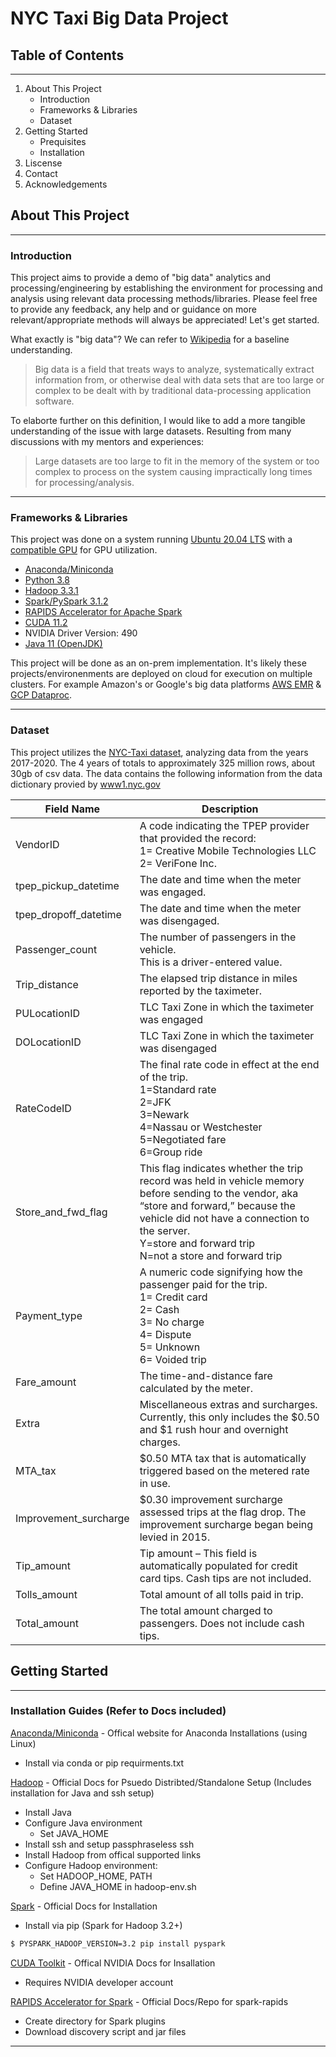 # NYC Taxi Big Data Project

## Table of Contents
---
1. About This Project
   - Introduction
   - Frameworks & Libraries
   - Dataset
2. Getting Started
   - Prequisites
   - Installation
3. Liscense
4. Contact
5. Acknowledgements

## About This Project
---
### Introduction

This project aims to provide a demo of "big data" analytics and processing/engineering by establishing the environment for processing and analysis using relevant data processing methods/libraries. Please feel free to provide any feedback, any help and or guidance on more relevant/appropriate methods will always be appreciated! Let's get started.

What exactly is "big data"? We can refer to [Wikipedia](https://en.wikipedia.org/wiki/Big_data) for a baseline understanding.

>Big data is a field that treats ways to analyze, systematically extract information from, or otherwise deal with data sets that are too large or complex to be dealt with by traditional data-processing application software.

To elaborte further on this definition, I would like to add a more tangible understanding of the issue with large datasets. Resulting from many discussions with my mentors and experiences:

>Large datasets are too large to fit in the memory of the system or too complex to process on the system causing impractically long times for processing/analysis. 
---
### Frameworks & Libraries
This project was done on a system running [Ubuntu 20.04 LTS](https://ubuntu.com/download/desktop) with a [compatible GPU](https://developer.nvidia.com/cuda-gpus) for GPU utilization.
 - [Anaconda/Miniconda](https://www.anaconda.com/) 
 - [Python 3.8](https://www.python.org/) 
 - [Hadoop 3.3.1](https://hadoop.apache.org/)
 - [Spark/PySpark 3.1.2](https://spark.apache.org/)
 - [RAPIDS Accelerator for Apache Spark](https://nvidia.github.io/spark-rapids/)
 - [CUDA 11.2](https://docs.nvidia.com/cuda/cuda-installation-guide-linux/index.html)
 - NVIDIA Driver Version: 490
 - [Java 11 (OpenJDK)](https://openjdk.java.net/)

This project will be done as an on-prem implementation. It's likely these projects/environenments are deployed on cloud for execution on multiple clusters. For example Amazon's or Google's big data platforms [AWS EMR](https://aws.amazon.com/emr/) & [GCP Dataproc](https://cloud.google.com/dataproc).

---
### Dataset
This project utilizes the [NYC-Taxi dataset](https://www1.nyc.gov/site/tlc/about/tlc-trip-record-data.page), analyzing data from the years 2017-2020. The 4 years of totals to approximately 325 million rows, about 30gb of csv data. The data contains the following information from the data dictionary provied by [www1.nyc.gov](https://www1.nyc.gov/assets/tlc/downloads/pdf/data_dictionary_trip_records_yellow.pdf)

| Field Name          | Description |
| --------------------| ----------- |
| VendorID            |A code indicating the TPEP provider that provided the record:<br />1= Creative Mobile Technologies LLC<br /> 2= VeriFone Inc.| 
|tpep_pickup_datetime |The date and time when the meter was engaged. |  
|tpep_dropoff_datetime|The date and time when the meter was disengaged. |
|Passenger_count      |The number of passengers in the vehicle.<br/>This is a driver-entered value.|
|Trip_distance        |The elapsed trip distance in miles reported by the taximeter.|
|PULocationID         |TLC Taxi Zone in which the taximeter was engaged |
|DOLocationID         |TLC Taxi Zone in which the taximeter was disengaged |
|RateCodeID           |The final rate code in effect at the end of the trip. <br />1=Standard rate <br />2=JFK <br />3=Newark <br />4=Nassau or Westchester <br />5=Negotiated fare <br />6=Group ride |
|Store_and_fwd_flag   |This flag indicates whether the trip record was held in vehicle memory before sending to the vendor, aka “store and forward,” because the vehicle did not have a connection to the server. <br />Y=store and forward trip<br />N=not a store and forward trip| 
|Payment_type         |A numeric code signifying how the passenger paid for the trip. <br />1= Credit card <br />2= Cash <br />3= No charge <br />4= Dispute <br />5= Unknown <br />6= Voided trip |
|Fare_amount          |The time-and-distance fare calculated by the meter.| 
|Extra                |Miscellaneous extras and surcharges. Currently, this only includes the $0.50 and $1 rush hour and overnight charges.|
|MTA_tax              |$0.50 MTA tax that is automatically triggered based on the metered rate in use. |
|Improvement_surcharge|$0.30 improvement surcharge assessed trips at the flag drop. The improvement surcharge began being levied in 2015. |
|Tip_amount           |Tip amount – This field is automatically populated for credit card tips. Cash tips are not included. |
|Tolls_amount         |Total amount of all tolls paid in trip.  |
|Total_amount         |The total amount charged to passengers. Does not include cash tips. |

## Getting Started
---
### Installation Guides (Refer to Docs included)

[Anaconda/Miniconda](https://www.anaconda.com/products/individual#Downloads) - Offical website for Anaconda Installations (using Linux)
 - Install via conda or pip requirments.txt

[Hadoop](https://hadoop.apache.org/docs/stable/hadoop-project-dist/hadoop-common/SingleCluster.html#Pseudo-Distributed_Operation) - Official Docs for Psuedo Distribted/Standalone Setup (Includes installation for Java and ssh setup)
 - Install Java
 - Configure Java environment
   - Set JAVA_HOME
 - Install ssh and setup passphraseless ssh
 - Install Hadoop from offical supported links
 - Configure Hadoop environment:
   - Set HADOOP_HOME, PATH
   - Define JAVA_HOME in hadoop-env.sh

[Spark](https://spark.apache.org/docs/latest/api/python/getting_started/install.html) - Official Docs for Installation
 - Install via pip (Spark for Hadoop 3.2+)
 ```bash
$ PYSPARK_HADOOP_VERSION=3.2 pip install pyspark
 ```

[CUDA Toolkit](https://docs.nvidia.com/cuda/cuda-installation-guide-linux/index.html) - Offical NVIDIA Docs for Insallation
- Requires NVIDIA developer account

[RAPIDS Accelerator for Spark](https://nvidia.github.io/spark-rapids/docs/get-started/getting-started-on-prem.html) - Official Docs/Repo for spark-rapids
- Create directory for Spark plugins
- Download discovery script and jar files
--------------------------------

